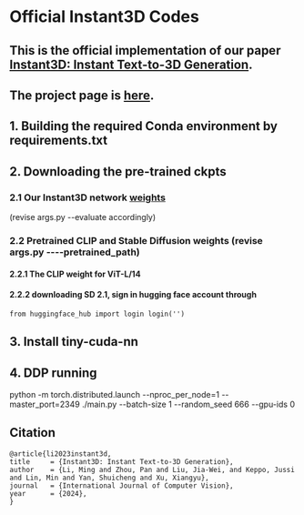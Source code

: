 # Official Instant3D Codes
## This is the official implementation of our paper [Instant3D: Instant Text-to-3D Generation](https://arxiv.org/abs/2311.08403).
## The project page is [here](https://ming1993li.github.io/Instant3DProj/).

## 1. Building the required Conda environment by requirements.txt

## 2. Downloading the pre-trained ckpts
### 2.1 Our Instant3D network [weights](https://drive.google.com/file/d/1SXQco_5n0yQBeuEsLO5-KR-jJQ8v9gxF/view?usp=sharing) 
(revise args.py --evaluate accordingly)
### 2.2 Pretrained CLIP and Stable Diffusion weights (revise args.py ----pretrained_path)
#### 2.2.1 The CLIP weight for ViT-L/14
#### 2.2.2 downloading SD 2.1, sign in hugging face account through 
`from huggingface_hub import login
login('')`

## 3. Install tiny-cuda-nn 

## 4. DDP running
python -m torch.distributed.launch --nproc_per_node=1 --master_port=2349 ./main.py --batch-size 1 --random_seed 666 --gpu-ids 0

## Citation
```
@article{li2023instant3d,
title     = {Instant3D: Instant Text-to-3D Generation},
author    = {Li, Ming and Zhou, Pan and Liu, Jia-Wei, and Keppo, Jussi and Lin, Min and Yan, Shuicheng and Xu, Xiangyu},
journal   = {International Journal of Computer Vision},
year      = {2024},
}
```
